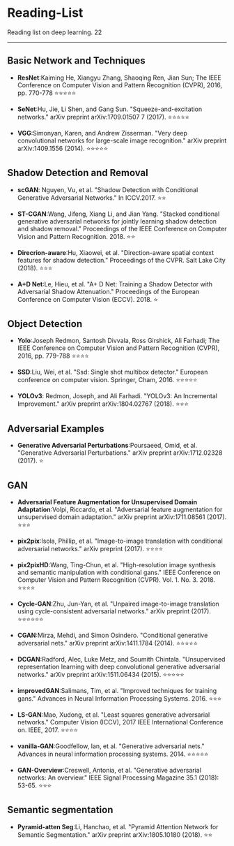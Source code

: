 # Reading-List
Reading list on deep learning. 
22
***

## Basic Network and Techniques
* **ResNet**:Kaiming He, Xiangyu Zhang, Shaoqing Ren, Jian Sun; The IEEE Conference on Computer Vision and Pattern Recognition (CVPR), 2016, pp. 770-778
:star::star::star::star::star:

* **SeNet**:Hu, Jie, Li Shen, and Gang Sun. "Squeeze-and-excitation networks." arXiv preprint arXiv:1709.01507 7 (2017).
:star::star::star::star::star:

* **VGG**:Simonyan, Karen, and Andrew Zisserman. "Very deep convolutional networks for large-scale image recognition." arXiv preprint arXiv:1409.1556 (2014).
:star::star::star::star::star:


## Shadow Detection and Removal
* **scGAN**: Nguyen, Vu, et al. "Shadow Detection with Conditional Generative Adversarial Networks." In ICCV.2017. :star::star:

* **ST-CGAN**:Wang, Jifeng, Xiang Li, and Jian Yang. "Stacked conditional generative adversarial networks for jointly learning shadow detection and shadow removal." Proceedings of the IEEE Conference on Computer Vision and Pattern Recognition. 2018.
:star::star:

* **Direcrion-aware**:Hu, Xiaowei, et al. "Direction-aware spatial context features for shadow detection." Proceedings of the CVPR. Salt Lake City (2018).
:star::star::star:

* **A+D Net**:Le, Hieu, et al. "A+ D Net: Training a Shadow Detector with Adversarial Shadow Attenuation." Proceedings of the European Conference on Computer Vision (ECCV). 2018.
:star:



## Object Detection
* **Yolo**:Joseph Redmon, Santosh Divvala, Ross Girshick, Ali Farhadi; The IEEE Conference on Computer Vision and Pattern Recognition (CVPR), 2016, pp. 779-788
:star::star::star::star:

* **SSD**:Liu, Wei, et al. "Ssd: Single shot multibox detector." European conference on computer vision. Springer, Cham, 2016.
:star::star::star::star::star:

* **YOLOv3**: Redmon, Joseph, and Ali Farhadi. "YOLOv3: An Incremental Improvement." arXiv preprint arXiv:1804.02767 (2018). :star::star::star:



## Adversarial Examples
* **Generative Adversarial Perturbations**:Poursaeed, Omid, et al. "Generative Adversarial Perturbations." arXiv preprint arXiv:1712.02328 (2017).
:star:



## GAN
* **Adversarial Feature Augmentation for Unsupervised Domain Adaptation**:Volpi, Riccardo, et al. "Adversarial feature augmentation for unsupervised domain adaptation." arXiv preprint arXiv:1711.08561 (2017).
:star::star::star:

* **pix2pix**:Isola, Phillip, et al. "Image-to-image translation with conditional adversarial networks." arXiv preprint (2017).
:star::star::star::star:

* **pix2pixHD**:Wang, Ting-Chun, et al. "High-resolution image synthesis and semantic manipulation with conditional gans." IEEE Conference on Computer Vision and Pattern Recognition (CVPR). Vol. 1. No. 3. 2018.
:star::star::star::star:

* **Cycle-GAN**:Zhu, Jun-Yan, et al. "Unpaired image-to-image translation using cycle-consistent adversarial networks." arXiv preprint (2017).
:star::star::star::star::star::star:

* **CGAN**:Mirza, Mehdi, and Simon Osindero. "Conditional generative adversarial nets." arXiv preprint arXiv:1411.1784 (2014).
:star::star::star::star::star:

* **DCGAN**:Radford, Alec, Luke Metz, and Soumith Chintala. "Unsupervised representation learning with deep convolutional generative adversarial networks." arXiv preprint arXiv:1511.06434 (2015).
:star::star::star::star::star:

* **improvedGAN**:Salimans, Tim, et al. "Improved techniques for training gans." Advances in Neural Information Processing Systems. 2016.
:star::star::star:

* **LS-GAN**:Mao, Xudong, et al. "Least squares generative adversarial networks." Computer Vision (ICCV), 2017 IEEE International Conference on. IEEE, 2017.
:star::star::star::star:

* **vanilla-GAN**:Goodfellow, Ian, et al. "Generative adversarial nets." Advances in neural information processing systems. 2014.
:star::star::star::star::star:

* **GAN-Overview**:Creswell, Antonia, et al. "Generative adversarial networks: An overview." IEEE Signal Processing Magazine 35.1 (2018): 53-65.
:star::star::star:





## Semantic segmentation
* **Pyramid-atten Seg**:Li, Hanchao, et al. "Pyramid Attention Network for Semantic Segmentation." arXiv preprint arXiv:1805.10180 (2018).
:star::star:



